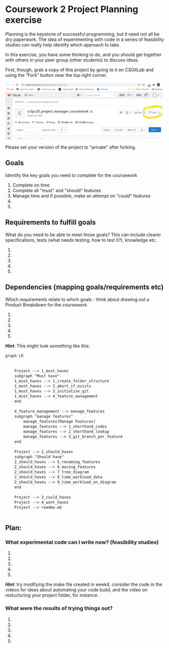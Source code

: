# Coursework 2 Project Planning exercise

Planning is the keystone of successful programming, but it need not all be dry paperwork.  The idea of experimenting with code in a series of feasibility studies can really help identify which approach to take.

In this exercise, you have some thinking to do, and you should get together with others in your peer group (other students) to discuss ideas.

First, though, grab a copy of this project by going to it on CSGitLab and using the "Fork" button near the top right corner.

![image.png](./image.png)

Please set your version of the project to "private" after forking.

## Goals 

Identify the key goals you need to complete for the coursework

1. Complete on time 
2. Complete all "must" and "should" features
3. Manage time and if possible, make an attempt on "could" features
4. 
5.


## Requirements to fulfill goals

What do you need to be able to meet those goals?  This can include clearer specifications, tests (what needs testing, how to test it?), knowledge etc.

1.
1.
1.
1.
1.

## Dependencies (mapping goals/requirements etc)

Which requirements relate to which goals - think about drawing out a Product Breakdown for the coursework

1.
1.
1.
1.
1.

_**Hint**_: This might look something like this:

```mermaid
graph LR

    
    Project --> 1_must_haves
    subgraph "Must have"
    1_must_haves --> 1_create_folder_structure
    1_must_haves --> 2_abort_if_exists
    1_must_haves --> 3_initialise_git
    1_must_haves --> 4_feature_management
    end
    
    4_feature_management --> manage_features
    subgraph "manage features"
        manage_features(Manage Features)
        manage_features --> 1_shorthand_codes
        manage_features --> 2_shorthand_lookup
        manage_features --> 3_git_branch_per_feature
    end
 
    Project --> 2_should_haves
    subgraph "Should have"
    2_should_haves --> 5_renaming_features
    2_should_haves --> 6_moving_features
    2_should_haves --> 7_tree_diagram
    2_should_haves --> 8_time_workload_data
    2_should_haves --> 9_time_workload_on_diagram
    end
    
    Project --> 3_could_haves
    Project --> 4_wont_haves
    Project --> readme.md
    

```

## Plan:

### What experimental code can I write now? (feasibility studies)

1. 
1.
1.
1.
1.

_**Hint**_: try modifying the make file created in week4, consider the code in the videos for ideas about automating your code build, and the video on restucturing your project folder, for instance.

### What were the results of trying things out?

1.
1.
1.
1.
1.
